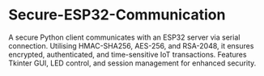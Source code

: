 # Secure-ESP32-Communication
A secure Python client communicates with an ESP32 server via serial connection. Utilising HMAC-SHA256, AES-256, and RSA-2048, it ensures encrypted, authenticated, and time-sensitive IoT transactions. Features Tkinter GUI, LED control, and session management for enhanced security.
